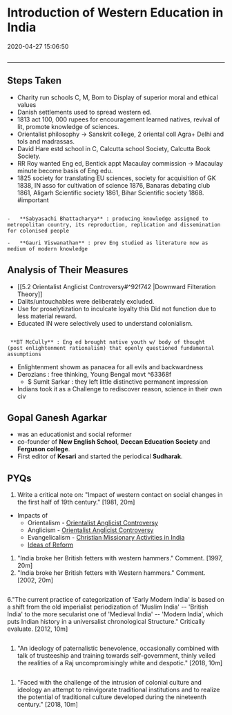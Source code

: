 # Introduction of Western Education in India

2020-04-27 15:06:50

```toc
```

---

## Steps Taken

- Charity run schools C, M, Bom to Display of superior moral and ethical values
- Danish settlements used to spread western ed.
- 1813 act 100, 000 rupees for encouragement learned natives, revival of lit, promote knowledge of sciences.
- Orientalist philosophy -> Sanskrit college, 2 oriental coll Agra+ Delhi and tols and madrassas.
- David Hare estd school in C, Calcutta school Society, Calcutta Book Society.
- RR Roy wanted Eng ed, Bentick appt Macaulay commission -> Macaulay minute become basis of Eng edu.
- 1825 society for translating EU sciences, society for acquisition of GK 1838, IN asso for cultivation of science 1876, Banaras debating club 1861, Aligarh Scientific society 1861, Bihar Scientific society 1868. #important 

```ad-Views

-   **Sabyasachi Bhattacharya** : producing knowledge assigned to metropolitan country, its reproduction, replication and dissemination for colonised people

-   **Gauri Viswanathan** : prev Eng studied as literature now as medium of modern knowledge

```

## Analysis of Their Measures

- [[5.2 Orientalist Anglicist Controversy#^92f742 |Downward Filteration Theory]]
- Dalits/untouchables were deliberately excluded.
- Use for proselytization to inculcate loyalty this Did not function due to less material reward.
- Educated IN were selectively used to understand colonialism.

```ad-Views

 **BT McCully** : Eng ed brought native youth w/ body of thought  (post enlightenment rationalism) that openly questioned fundamental assumptions

```

- Enlightenment showm as panacea for all evils and backwardness
- Derozians : free thinking, Young Bengal movt ^63368f
    - $ Sumit Sarkar : they left little distinctive permanent impression
- Indians took it as a Challenge to rediscover reason, science in their own civ

## Gopal Ganesh Agarkar

- was an educationist and social reformer
- co-founder of **New English School**, **Deccan Education Society** and **Ferguson college**.
- First editor of **Kesari** and started the periodical **Sudharak**.


## PYQs

1. Write a critical note on: "Impact of western contact on social changes in the first half of 19th century." [1981, 20m]
- Impacts of
    - Orientalism - [Orientalist Anglicist Controversy](onenote:[[Orientalist]]%20Anglicist%20Controversy&section-id={B79FD829-FA0F-426F-B425-A852F19A4727}&page-id={3CCDEF23-4F1B-474E-B656-7FA1CD662E8B}&end&base-path=https://d.docs.live.net/bbc8be5bd337910c/Documents/History%20Optional/Modern%20History/Part%20I/Social%5eJ%20Cultural%20Dev.one)
    - Anglicism - [Orientalist Anglicist Controversy](onenote:[[Orientalist]]%20Anglicist%20Controversy&section-id={B79FD829-FA0F-426F-B425-A852F19A4727}&page-id={3CCDEF23-4F1B-474E-B656-7FA1CD662E8B}&end&base-path=https://d.docs.live.net/bbc8be5bd337910c/Documents/History%20Optional/Modern%20History/Part%20I/Social%5eJ%20Cultural%20Dev.one)
    - Evangelicalism - [Christian Missionary Activities in India](onenote:[[Christian]]%20Missionary%20Activities%20in%20India&section-id={B79FD829-FA0F-426F-B425-A852F19A4727}&page-id={B0E7347F-0F82-4DEA-AD97-FB54B3918FFC}&end&base-path=https://d.docs.live.net/bbc8be5bd337910c/Documents/History%20Optional/Modern%20History/Part%20I/Social%5eJ%20Cultural%20Dev.one)
    - [Ideas of Reform](onenote:Social%5eJ%20Religious%20Reform%20in%20Bengal.one#Social%20Reform%20movements%20viz%20Sati,%20Widow%20Remarriage,%20Child%20Marriage%20etc.&section-id={A977D883-2588-4815-BADC-1D76D59D42AD}&page-id={7154C4E6-5250-47C2-8060-18FE30AAD146}&object-id={98B350A5-B37D-4D77-8A4D-0ABA39183191}&16&base-path=https://d.docs.live.net/bbc8be5bd337910c/Documents/History%20Optional/Modern%20History/Part%20I)

1. "India broke her British fetters with western hammers." Comment. [1997, 20m]
1. "India broke her British fetters with Western hammers." Comment. [2002, 20m]

```ad-Answer

```

6."The current practice of categorization of 'Early Modern India' is based on a shift from the old imperialist periodization of 'Muslim India' -- 'British India' to the more secularist one of 'Medieval India' -- 'Modern India', which puts Indian history in a universalist chronological Structure." Critically evaluate. [2012, 10m]

```ad-Answer

```

1. "An ideology of paternalistic benevolence, occasionally combined with talk of trusteeship and training towards self-government, thinly veiled the realities of a Raj uncompromisingly white and despotic." [2018, 10m]

```ad-Answer

```

1. "Faced with the challenge of the intrusion of colonial culture and ideology an attempt to
reinvigorate traditional institutions and to realize the potential of traditional culture
developed during the nineteenth century." [2018, 10m]

```ad-Answer

```